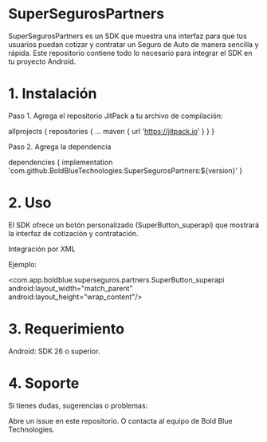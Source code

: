 # SuperSegurosPartners

SuperSegurosPartners es un SDK que muestra una interfaz para que tus usuarios puedan cotizar y contratar un Seguro de Auto de manera sencilla y rápida.
Este repositorio contiene todo lo necesario para integrar el SDK en tu proyecto Android.

# 1. Instalación

Paso 1. Agrega el repositorio JitPack a tu archivo de compilación:

allprojects {
  repositories {
    ...
    maven { url 'https://jitpack.io' }
  }
}

Paso 2. Agrega la dependencia

dependencies {
  implementation 'com.github.BoldBlueTechnologies:SuperSegurosPartners:${version}'
}

# 2. Uso

El SDK ofrece un botón personalizado (SuperButton_superapi) que mostrará la interfaz de cotización y contratación. 

Integración por XML

Ejemplo:

<com.app.boldblue.superseguros.partners.SuperButton_superapi
android:layout_width="match_parent"
android:layout_height="wrap_content"/>

# 3. Requerimiento
   
Android: SDK 26 o superior.

# 4. Soporte
   
Si tienes dudas, sugerencias o problemas:

Abre un issue en este repositorio. O contacta al equipo de Bold Blue Technologies.
